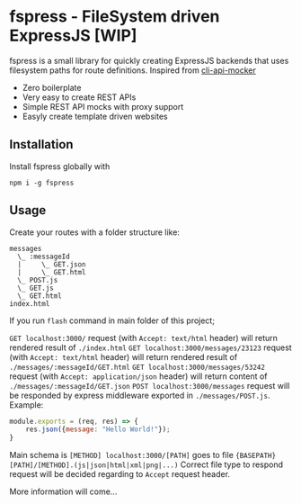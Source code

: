 # fspress - FileSystem driven ExpressJS [WIP]

fspress is a small library for quickly creating ExpressJS backends that uses filesystem paths for route definitions. Inspired from [cli-api-mocker](/muratcorlu/cli-api-mocker)

* Zero boilerplate
* Very easy to create REST APIs
* Simple REST API mocks with proxy support
* Easyly create template driven websites

## Installation

Install fspress globally with

    npm i -g fspress


## Usage

Create your routes with a folder structure like:

```
messages
  \_ :messageId
  |     \_ GET.json
  |     \_ GET.html
  \_ POST.js
  \_ GET.js
  \_ GET.html
index.html
```

If you run `flash` command in main folder of this project;

`GET localhost:3000/` request (with `Accept: text/html` header) will return rendered result of `./index.html`
`GET localhost:3000/messages/23123` request (with `Accept: text/html` header) will return rendered result of `./messages/:messageId/GET.html`
`GET localhost:3000/messages/53242` request (with `Accept: application/json` header) will return content of `./messages/:messageId/GET.json`
`POST localhost:3000/messages` request will be responded by express middleware exported in `./messages/POST.js`. Example:

```js
module.exports = (req, res) => {
    res.json({message: "Hello World!"});
}
```

Main schema is `[METHOD] localhost:3000/[PATH]` goes to file `{BASEPATH}[PATH]/[METHOD].(js|json|html|xml|png|...)` Correct file type to respond request will be decided regarding to `Accept` request header.

More information will come...
